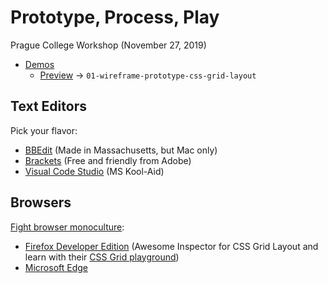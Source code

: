 # Prototype, Process, Play

Prague College Workshop (November 27, 2019)

- [Demos](/demos/)
  - [Preview](https://jgagne.github.io/prototype-process-play/demos/01-wireframe-prototype-css-grid-layout/) → `01-wireframe-prototype-css-grid-layout`

## Text Editors

Pick your flavor:

- [BBEdit](http://www.barebones.com/products/bbedit/) (Made in Massachusetts, but Mac only)
- [Brackets](http://brackets.io) (Free and friendly from Adobe)
- [Visual Code Studio](https://code.visualstudio.com) (MS Kool-Aid)

## Browsers

[Fight browser monoculture](https://adrianroselli.com/2018/12/stepping-back-from-the-edge.html):

- [Firefox Developer Edition](https://www.mozilla.org/en-US/firefox/developer/) (Awesome Inspector for CSS Grid Layout and learn with their [CSS Grid playground](https://mozilladevelopers.github.io/playground/css-grid/))
- [Microsoft Edge](https://www.microsoftedgeinsider.com/en-us/download/)
